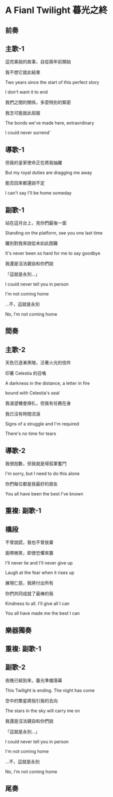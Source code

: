 # A Fianl Twilight 暮光之終

## 前奏

## 主歌-1

這完美般的故事，自從兩年前開始

我不想它就此結束

Two years since the start of this perfect story

I don't want it to end



我們之間的關係，多麼特別的緊密

我怎可能就此屈服

The bonds we've made here, extraordinary

I could never surrend'

## 導歌-1

但我的皇家使命正在將我抽離

But my royal duties are dragging me away



能否回來都還說不定

I can't say I'll be home someday

## 副歌-1

站在這月台上，見你們最後一面

Standing on the platform, see you one last time



離別對我來說從未如此困難

It's never been so hard for me to say goodbye



我還是沒法親自和你們說

「這就是永別...」

I could never tell you in person

I'm not coming home



...不，這就是永別

No, I'm not coming home

## 間奏

## 主歌-2

天色已逐漸黑暗，泛著火光的信件

印著 Celestia 的召喚

A darkness in the distance, a letter in fire

bound with Celestia's seal



我渴望機會掙扎，但我有任務在身

我已沒有時間流淚

Signs of a struggle and I'm required

There's no time for tears

## 導歌-2

我很抱歉，但我就是得孤軍奮鬥

I'm sorry, but I need to do this alone



你們每位都是我最好的朋友

You all have been the best I've known

## 重複: 副歌-1

## 橋段

不曾說謊，我也不曾放棄

面帶微笑，即使恐懼來襲

I'll never lie and I'll never give up

Laugh at the fear when it rises up



展現仁慈，我將付出所有

你們共同成就了最棒的我

Kindness to all. I'll give all I can

You all have made me the best I can

## 樂器獨奏

## 重複: 副歌-1

## 副歌-2

夜晚已經到來，暮光準備落幕

This Twilight is ending. The night has come



空中的繁星將指引我的去向

The stars in the sky will carry me on



我還是沒法親自和你們說

「這就是永別...」

I could never tell you in person

I'm not coming home



...不，這就是永別

No, I'm not coming home

## 尾奏

